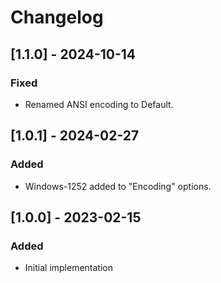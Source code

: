 # Changelog

## [1.1.0] - 2024-10-14
### Fixed
- Renamed ANSI encoding to Default.

## [1.0.1] - 2024-02-27
### Added
- Windows-1252 added to "Encoding" options.

## [1.0.0] - 2023-02-15
### Added
- Initial implementation